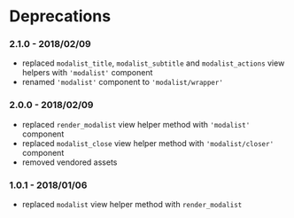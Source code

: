 # Deprecations

### 2.1.0 - 2018/02/09

* replaced `modalist_title`, `modalist_subtitle` and `modalist_actions` view helpers with `'modalist'` component
* renamed `'modalist'` component to `'modalist/wrapper'`

### 2.0.0 - 2018/02/09

* replaced `render_modalist` view helper method with `'modalist'` component
* replaced `modalist_close` view helper method with `'modalist/closer'` component
* removed vendored assets

### 1.0.1 - 2018/01/06

* replaced `modalist` view helper method with `render_modalist`
